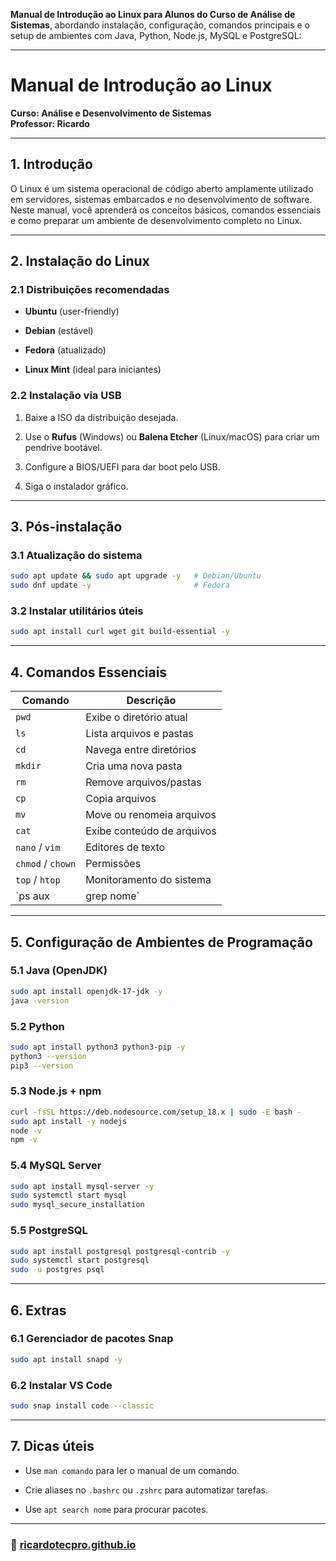 **Manual de Introdução ao Linux para Alunos do Curso de Análise de Sistemas**, abordando instalação, configuração, comandos principais e o setup de ambientes com Java, Python, Node.js, MySQL e PostgreSQL:

---

# Manual de Introdução ao Linux

**Curso: Análise e Desenvolvimento de Sistemas**  
**Professor: Ricardo**

---

## 1. Introdução

O Linux é um sistema operacional de código aberto amplamente utilizado em servidores, sistemas embarcados e no desenvolvimento de software. Neste manual, você aprenderá os conceitos básicos, comandos essenciais e como preparar um ambiente de desenvolvimento completo no Linux.

---

## 2. Instalação do Linux

### 2.1 Distribuições recomendadas

- **Ubuntu** (user-friendly)
    
- **Debian** (estável)
    
- **Fedora** (atualizado)
    
- **Linux Mint** (ideal para iniciantes)
    

### 2.2 Instalação via USB

1. Baixe a ISO da distribuição desejada.
    
2. Use o **Rufus** (Windows) ou **Balena Etcher** (Linux/macOS) para criar um pendrive bootável.
    
3. Configure a BIOS/UEFI para dar boot pelo USB.
    
4. Siga o instalador gráfico.
    

---

## 3. Pós-instalação

### 3.1 Atualização do sistema

```bash
sudo apt update && sudo apt upgrade -y   # Debian/Ubuntu
sudo dnf update -y                       # Fedora
```

### 3.2 Instalar utilitários úteis

```bash
sudo apt install curl wget git build-essential -y
```

---

## 4. Comandos Essenciais

|Comando|Descrição|
|---|---|
|`pwd`|Exibe o diretório atual|
|`ls`|Lista arquivos e pastas|
|`cd`|Navega entre diretórios|
|`mkdir`|Cria uma nova pasta|
|`rm`|Remove arquivos/pastas|
|`cp`|Copia arquivos|
|`mv`|Move ou renomeia arquivos|
|`cat`|Exibe conteúdo de arquivos|
|`nano` / `vim`|Editores de texto|
|`chmod` / `chown`|Permissões|
|`top` / `htop`|Monitoramento do sistema|
|`ps aux|grep nome`|

---

## 5. Configuração de Ambientes de Programação

### 5.1 Java (OpenJDK)

```bash
sudo apt install openjdk-17-jdk -y
java -version
```

### 5.2 Python

```bash
sudo apt install python3 python3-pip -y
python3 --version
pip3 --version
```

### 5.3 Node.js + npm

```bash
curl -fsSL https://deb.nodesource.com/setup_18.x | sudo -E bash -
sudo apt install -y nodejs
node -v
npm -v
```

### 5.4 MySQL Server

```bash
sudo apt install mysql-server -y
sudo systemctl start mysql
sudo mysql_secure_installation
```

### 5.5 PostgreSQL

```bash
sudo apt install postgresql postgresql-contrib -y
sudo systemctl start postgresql
sudo -u postgres psql
```

---

## 6. Extras

### 6.1 Gerenciador de pacotes Snap

```bash
sudo apt install snapd -y
```

### 6.2 Instalar VS Code

```bash
sudo snap install code --classic
```

---

## 7. Dicas úteis

- Use `man comando` para ler o manual de um comando.
    
- Crie aliases no `.bashrc` ou `.zshrc` para automatizar tarefas.
    
- Use `apt search nome` para procurar pacotes.
    

---

### 🚀 [ricardotecpro.github.io](https://ricardotecpro.github.io/)
